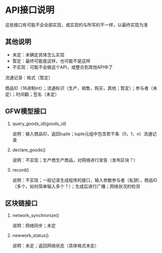 # API接口说明

这些接口有可能不会全部实现，或实现的与所写的不一样，以最终实现为准

## 其他说明

* 未定：未确定具体怎么实现
* 暂定：最终可能是这样，也可能不是这样
* 不实现：可能不会做这个API，或整合到其他API中了

流通记录：格式（暂定）

商品ID（16进制int）；流通标识（生产，销售，购买，其他；暂定）；参与者（未定）；时间戳；签名（未定）

## GFW模型接口

1. query_goods_id(goods_id)

    说明：输入商品ID，返回tuple；tuple元组中包含若干条（0，1，n）流通记录

2. declare_goods()

    说明：不实现；生产商生产商品，对网络进行宣告（发布区块？）

3. record()

    说明：不实现；一般记录生成程序的接口，输入参数参与者（私钥），商品ID（多个，如何简单输入多个？）；生成后进行广播；网络状况的检测

## 区块链接口

1. network_synchronize()

    说明：网络同步；未定

2. newwork_status()

    说明：未定；返回网络状态（具体格式未定）
